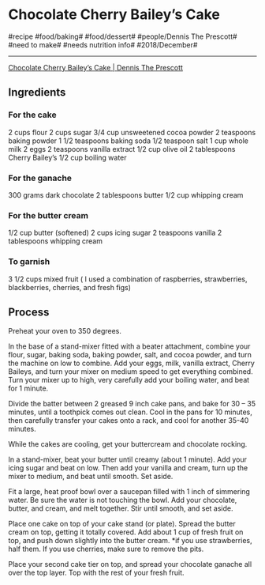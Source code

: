 # Chocolate Cherry Bailey’s Cake
#recipe #food/baking# #food/dessert# #people/Dennis The Prescott# #need to make# #needs nutrition info# #2018/December#
- - - -
[Chocolate Cherry Bailey’s Cake | Dennis The Prescott](https://dennistheprescott.com/2015/06/16/chocolate-cherry-baileys-cake/)

## Ingredients
### For the cake
2 cups flour
2 cups sugar
3/4 cup unsweetened cocoa powder
2 teaspoons baking powder
1 1/2 teaspoons baking soda
1/2 teaspoon salt
1 cup whole milk
2 eggs
2 teaspoons vanilla extract
1/2 cup olive oil
2 tablespoons Cherry Bailey’s
1/2 cup boiling water

### For the ganache
300 grams dark chocolate
2 tablespoons butter
1/2 cup whipping cream

### For the butter cream
1/2 cup butter (softened)
2 cups icing sugar
2 teaspoons vanilla
2 tablespoons whipping cream

### To garnish
3 1/2 cups mixed fruit ( I used a combination of raspberries, strawberries, blackberries, cherries, and fresh figs)

## Process
Preheat your oven to 350 degrees.

In the base of a stand-mixer fitted with a beater attachment, combine your flour, sugar, baking soda, baking powder, salt, and cocoa powder, and turn the machine on low to combine. Add your eggs, milk, vanilla extract, Cherry Baileys, and turn your mixer on medium speed to get everything combined. Turn your mixer up to high, very carefully add your boiling water, and beat for 1 minute.

Divide the batter between 2 greased 9 inch cake pans, and bake for 30 – 35 minutes, until a toothpick comes out clean. Cool in the pans for 10 minutes, then carefully transfer your cakes onto a rack, and cool for another 35-40 minutes.

While the cakes are cooling, get your buttercream and chocolate rocking.

In a stand-mixer, beat your butter until creamy (about 1 minute). Add your icing sugar and beat on low. Then add your vanilla and cream, turn up the mixer to medium, and beat until smooth. Set aside.

Fit a large, heat proof bowl over a saucepan filled with 1 inch of simmering water. Be sure the water is not touching the bowl. Add your chocolate, butter, and cream, and melt together. Stir until smooth, and set aside.

Place one cake on top of your cake stand (or plate). Spread the butter cream on top, getting it totally covered. Add about 1 cup of fresh fruit on top, and push down slightly into the butter cream. *if you use strawberries, half them. If you use cherries, make sure to remove the pits.

Place your second cake tier on top, and spread your chocolate ganache all over the top layer. Top with the rest of your fresh fruit.
